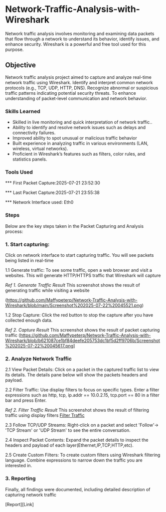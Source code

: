 # Network-Traffic-Analysis-with-Wireshark

Network traffic analysis involves monitoring and examining data packets that flow through a network to understand its behavior, identify issues, and enhance security. Wireshark is a powerful and free tool used for this purpose.

## Objective

Network traffic analysis project aimed to capture and analyze real-time network traffic using Wireshark. Identify and interpret common network protocols (e.g., TCP, UDP, HTTP, DNS). Recognize abnormal or suspicious traffic patterns indicating potential security threats. To enhance understanding of packet-level communication and network behavior.


### Skills Learned

-  Skilled in live monitoring and quick interpretation of network traffic..
-  Ability to identify and resolve network issues such as delays and connectivity failures.
-  Improved ability to spot unusual or malicious traffic behavior
-  Built experience in analyzing traffic in various environments (LAN, wireless, virtual networks).
-  Proficient in Wireshark’s features such as filters, color rules, and statistics panels.


### Tools Used

*** First Packet Capture:2025-07-21 23:52:30

*** Last  Packet Capture:2025-07-21 23:55:38

*** Network Interface used: Eth0

### Steps

Below are the key steps taken in the Packet Capturing and Analysis process:

### 1. Start capturing:

Click on network interface to start capturing traffic. You will see packets being listed in real-time

1.1 Generate traffic:
To see some traffic, open a web browser and visit a websites. This will generate HTTP/HTTPS traffic that Wireshark will capture

*Ref 1. Generate Traffic Result*
This screenshot shows the result of generating traffic while visiting a website

 (https://github.com/Maffypeterp/Network-Traffic-Analysis-with-Wireshark/blob/main/Screenshot%202025-07-22%20045521.png)

1.2 Stop Capture:
Click the red button to stop the capture after you have collected enough data.

*Ref 2. Capture Result*
This screenshot shows the result of packet capturing traffic
(https://github.com/Maffypeterp/Network-Traffic-Analysis-with-Wireshark/blob/b621087ce1bf84deefe205753dc1bf5d2ff9706b/Screenshot%202025-07-22%20045617.png] 

### 2. Analyze Network Traffic

2.1 View Packet Details:
Click on a packet in the captured traffic list to view its details. The details pane below will show the packets headers and payload.

2.2 Filter Traffic:
Use display filters to focus on specific types. Enter a filter expressions such as http, tcp, ip.addr == 10.0.2.15, tcp.port == 80 in a filter bar and press Enter.

*Ref 2. Filter Traffic Result*
This screenshot shows the result of filtering traffic using display filters
[Filter Traffic](https://github.com/Maffypeterp/Network-Traffic-Analysis-with-Wireshark/blob/main/Screenshot%202025-07-22%20050653.png)

2.3 Follow TCP/UDP Streams:
Right-click on a packet and select 'Follow'-> 'TCP Stream' or 'UDP Stream' to see the entire conversation.

2.4 Inspect Packet Contents:
Expand the packet details to inspect the headers and payload of each layer(Ethernet,IP,TCP,HTTP,etc).

2.5 Create Custom Filters:
To create custom filters using Wireshark filtering language. Combine expressions to narrow down the traffic you are interested in.

### 3. Reporting

Finally, all findings were documented, including detailed description of capturing network traffic

[Report][Link]

